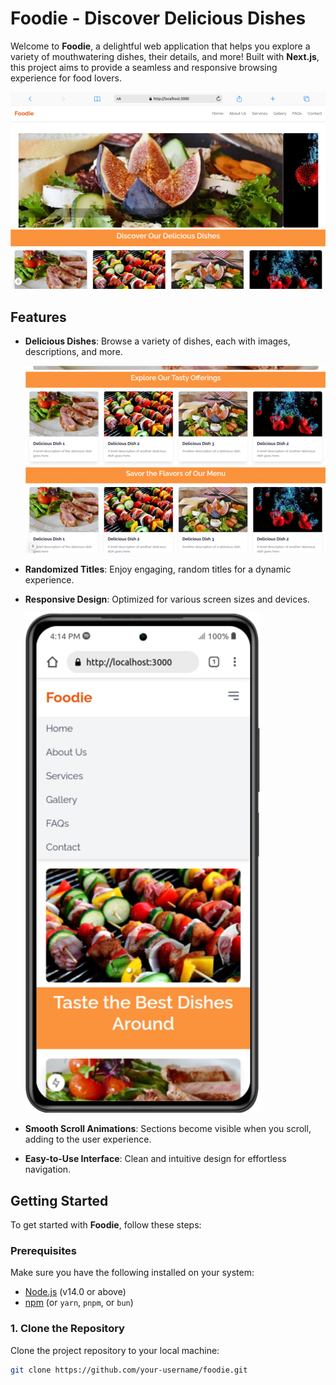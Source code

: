 # Foodie - Discover Delicious Dishes

Welcome to **Foodie**, a delightful web application that helps you explore a variety of mouthwatering dishes, their details, and more! Built with **Next.js**, this project aims to provide a seamless and responsive browsing experience for food lovers.

![Foodie Banner](./public/images/foodie.png)

## Features

- **Delicious Dishes**: Browse a variety of dishes, each with images, descriptions, and more.
  
  ![Dish Example](./public/images/foodie1.png)

- **Randomized Titles**: Enjoy engaging, random titles for a dynamic experience.

- **Responsive Design**: Optimized for various screen sizes and devices.
  
  ![Responsive Design](./public/images/foodie2.png)

- **Smooth Scroll Animations**: Sections become visible when you scroll, adding to the user experience.

- **Easy-to-Use Interface**: Clean and intuitive design for effortless navigation.

## Getting Started

To get started with **Foodie**, follow these steps:

### Prerequisites

Make sure you have the following installed on your system:
- [Node.js](https://nodejs.org/) (v14.0 or above)
- [npm](https://npmjs.com/) (or `yarn`, `pnpm`, or `bun`)

### 1. Clone the Repository

Clone the project repository to your local machine:

```bash
git clone https://github.com/your-username/foodie.git
